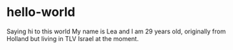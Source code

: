 # hello-world
Saying hi to this world
My name is Lea and I am 29 years old, originally from Holland but living in TLV Israel at the moment.

